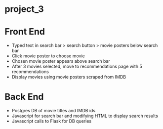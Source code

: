 # project_3

# Front End
* Typed text in search bar > search button > movie posters below search bar
* Click movie poster to choose movie
* Chosen movie poster appears above search bar
* After 3 movies selected, move to recommendations page with 5 recommendations
* Display movies using movie posters scraped from IMDB

# Back End
* Postgres DB of movie titles and IMDB ids
* Javascript for search bar and modifying HTML to display search results
* Javascript calls to Flask for DB queries
